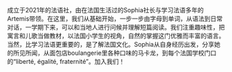 成立于2021年的法语社，由在法国生活过的Sophia社长与学习法语多年的Artemis带领。在这里，我们从基础开始，一步一步由字母到单词，从语法到日常对话，一学期下来，可以和当地人进行问候并理解短篇阅读。我们注重趣味性，把寓言和儿歌当做教材，以法国小学生的视角，自然的掌握这门优雅而丰富的语言。当然，比学习法语更重要的，是了解法国文化。Sophia从自身经历出发，分享她的所见所闻，从面包店boulangerie里各种口味的马卡龙，到每个法国学校门口的“liberté, égalité, fraternité”。加入我们！